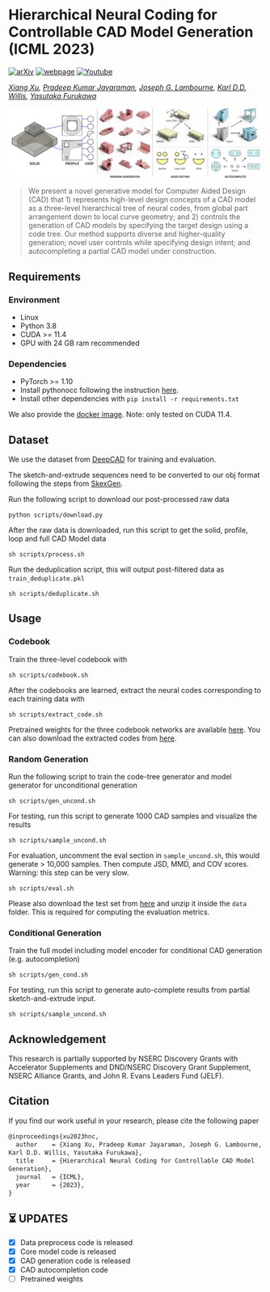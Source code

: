 # Hierarchical Neural Coding for Controllable CAD Model Generation (ICML 2023)

[![arXiv](https://img.shields.io/badge/📃-arXiv%20-red.svg)](https://arxiv.org/abs/)
[![webpage](https://img.shields.io/badge/🌐-Website%20-blue.svg)](https://hnc-cad.github.io/) 
[![Youtube](https://img.shields.io/badge/📽️-Video%20-orchid.svg)](https://www.youtube.com/)

*[Xiang Xu](https://samxuxiang.github.io/), [Pradeep Kumar Jayaraman](https://www.research.autodesk.com/people/pradeep-kumar-jayaraman/), [Joseph G. Lambourne](https://www.research.autodesk.com/people/joseph-george-lambourne/), [Karl D.D. Willis](https://www.karlddwillis.com/), [Yasutaka Furukawa](https://www.cs.sfu.ca/~furukawa/)*

![alt HNCode](resources/teaser.png)

> We present a novel generative model for
Computer Aided Design (CAD) that 1) represents high-level design concepts of a CAD model as a
three-level hierarchical tree of neural codes, from global part arrangement down to local curve geometry; and 2) controls the generation of CAD models by specifying the target design using a code tree. Our method supports diverse and higher-quality generation; novel user controls while specifying design intent; and autocompleting a partial CAD model under construction.

<!-- <p align="center">
<img src="https://github.com/threedle/GeoCode/releases/download/v.1.0.0/demo_video_chair.gif" width=250 alt="3D shape recovery"/>
<img src="https://github.com/threedle/GeoCode/releases/download/v.1.0.0/demo_video_vase.gif" width=250 alt="3D shape recovery"/>
<img src="https://github.com/threedle/GeoCode/releases/download/v.1.0.0/demo_video_table.gif" width=250 alt="3D shape recovery"/>
</p>
<p align="center">
A demo video of our program is available on our <a href="https://threedle.github.io/GeoCode/">project page</a>.
</p> -->

## Requirements

### Environment
- Linux
- Python 3.8
- CUDA >= 11.4
- GPU with 24 GB ram recommended

### Dependencies
- PyTorch >= 1.10
- Install pythonocc following the instruction [here](https://github.com/tpaviot/pythonocc-core).
- Install other dependencies with ```pip install -r requirements.txt```

We also provide the [docker image](https://hub.docker.com/r/samxuxiang/skexgen). Note: only tested on CUDA 11.4. 


## Dataset 
We use the dataset from [DeepCAD](https://github.com/ChrisWu1997/DeepCAD) for training and evaluation.

The sketch-and-extrude sequences need to be converted to our obj format following the steps from [SkexGen](https://github.com/samxuxiang/SkexGen). 

Run the following script to download our post-processed raw data 

    python scripts/download.py


After the raw data is downloaded, run this script to get the solid, profile, loop and full CAD Model data

    sh scripts/process.sh


Run the deduplication script, this will output post-filtered data as ```train_deduplicate.pkl```

    sh scripts/deduplicate.sh



## Usage

### Codebook 
Train the three-level codebook with

    sh scripts/codebook.sh

After the codebooks are learned, extract the neural codes corresponding to each training data with

    sh scripts/extract_code.sh

Pretrained weights for the three codebook networks are available [here](https://drive.google.com/file/d/1AA3OLKFgvmmSojyNLzXANw-FPnZLi8x8/view?usp=sharing). 
You can also download the extracted codes from [here](https://drive.google.com/file/d/1odP_K7l7TilarYgFHFOOIFMGlvlceuc0/view?usp=sharing).


### Random Generation
Run the following script to train the code-tree generator and model generator for unconditional generation

    sh scripts/gen_uncond.sh

For testing, run this script to generate 1000 CAD samples and visualize the results

    sh scripts/sample_uncond.sh

For evaluation, uncomment the eval section in ```sample_uncond.sh```, this would generate > 10,000 samples. Then compute JSD, MMD, and COV scores. Warning: this step can be very slow.

    sh scripts/eval.sh

Please also download the test set from [here](https://drive.google.com/file/d/1FhONYaJTK2vkayfDKH5TaHXDyjl2f4f-/view?usp=sharing) and unzip it inside the ```data``` folder. This is required for computing the evaluation metrics.



### Conditional Generation

Train the full model including model encoder for conditional CAD generation (e.g. autocompletion) 

    sh scripts/gen_cond.sh

For testing, run this script to generate auto-complete results from partial sketch-and-extrude input.

    sh scripts/sample_uncond.sh




## Acknowledgement
This research is partially supported by NSERC Discovery Grants with Accelerator Supplements and DND/NSERC Discovery Grant Supplement, NSERC Alliance Grants, and John R. Evans Leaders Fund (JELF).


## Citation
If you find our work useful in your research, please cite the following paper
```
@inproceedings{xu2023hnc,
  author    = {Xiang Xu, Pradeep Kumar Jayaraman, Joseph G. Lambourne, Karl D.D. Willis, Yasutaka Furukawa},
  title     = {Hierarchical Neural Coding for Controllable CAD Model Generation},
  journal   = {ICML},
  year      = {2023},
}
```

## :hourglass_flowing_sand: UPDATES
- [x] Data preprocess code is released
- [x] Core model code is released
- [x] CAD generation code is released
- [x] CAD autocompletion code
- [ ] Pretrained weights